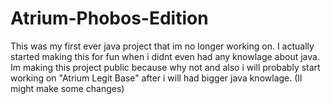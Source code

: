 # Atrium-Phobos-Edition
This was my first ever java project that im no longer working on. I actually started making this for fun when i didnt even had any knowlage about java. Im making this project public because why not and also i will probably start working on "Atrium Legit Base" after i will had bigger java knowlage. (Il might make some changes)
